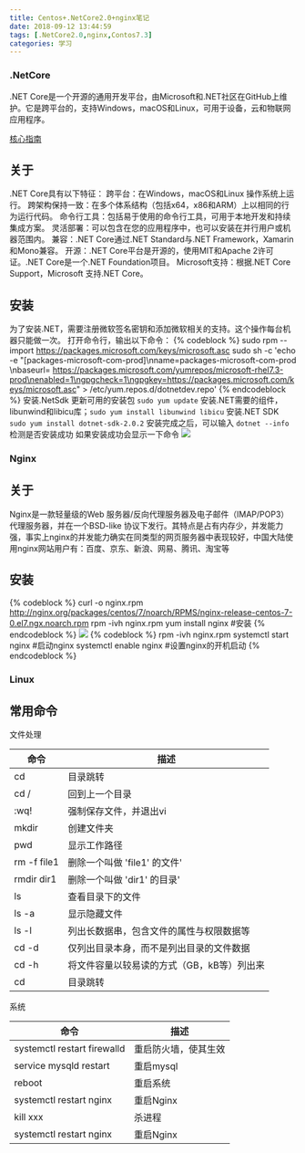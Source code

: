 ```yaml
---
title: Centos+.NetCore2.0+nginx笔记
date: 2018-09-12 13:44:59
tags: [.NetCore2.0,nginx,Contos7.3]
categories: 学习
---
```

### .NetCore 
.NET Core是一个开源的通用开发平台，由Microsoft和.NET社区在GitHub上维护。它是跨平台的，支持Windows，macOS和Linux，可用于设备，云和物联网应用程序。
<!--more-->
[核心指南](https://docs.microsoft.com/en-us/dotnet/core/index/)
## 关于
.NET Core具有以下特征：
跨平台：在Windows，macOS和Linux 操作系统上运行。
跨架构保持一致：在多个体系结构（包括x64，x86和ARM）上以相同的行为运行代码。
命令行工具：包括易于使用的命令行工具，可用于本地开发和持续集成方案。
灵活部署：可以包含在您的应用程序中，也可以安装在并行用户或机器范围内。
兼容：.NET Core通过.NET Standard与.NET Framework，Xamarin和Mono兼容。
开源：.NET Core平台是开源的，使用MIT和Apache 2许可证。.NET Core是一个.NET Foundation项目。
Microsoft支持：根据.NET Core Support，Microsoft 支持.NET Core。
## 安装
为了安装.NET，需要注册微软签名密钥和添加微软相关的支持。这个操作每台机器只能做一次。 
打开命令行，输出以下命令：
{% codeblock %}
sudo rpm --import https://packages.microsoft.com/keys/microsoft.asc
sudo sh -c 'echo -e "[packages-microsoft-com-prod]\nname=packages-microsoft-com-prod \nbaseurl= https://packages.microsoft.com/yumrepos/microsoft-rhel7.3-prod\nenabled=1\ngpgcheck=1\ngpgkey=https://packages.microsoft.com/keys/microsoft.asc" > /etc/yum.repos.d/dotnetdev.repo'
{% endcodeblock %}
安装.NetSdk
更新可用的安装包 `sudo yum update`
安装.NET需要的组件，libunwind和libicu库；`sudo yum install libunwind libicu`
安装.NET SDK `sudo yum install dotnet-sdk-2.0.2`
安装完成之后，可以输入 `dotnet --info` 检测是否安装成功
如果安装成功会显示一下命令
![](https://tp.pixiechang.cn/img/NetCore.png "")
### Nginx
## 关于
Nginx是一款轻量级的Web 服务器/反向代理服务器及电子邮件（IMAP/POP3）代理服务器，并在一个BSD-like 协议下发行。其特点是占有内存少，并发能力强，事实上nginx的并发能力确实在同类型的网页服务器中表现较好，中国大陆使用nginx网站用户有：百度、京东、新浪、网易、腾讯、淘宝等

## 安装
{% codeblock %}
curl -o  nginx.rpm http://nginx.org/packages/centos/7/noarch/RPMS/nginx-release-centos-7-0.el7.ngx.noarch.rpm
rpm -ivh nginx.rpm
yum install nginx #安装
{% endcodeblock %}
![](https://tp.pixiechang.cn/img/nginxInstall.png "")
{% codeblock %}
rpm -ivh nginx.rpm
systemctl start nginx #启动nginx
systemctl enable nginx #设置nginx的开机启动
{% endcodeblock %}
### Linux
## 常用命令
文件处理

|  命令  |   描述   |
| ------ | ------- |
| cd |  目录跳转 |
| cd /       |  回到上一个目录 |
| :wq!        |  强制保存文件，并退出vi |
| mkdir |  创建文件夹 |
| pwd |  显示工作路径 |
| rm -f file1 |  删除一个叫做 'file1' 的文件' |
| rmdir dir1 |  删除一个叫做 'dir1' 的目录' |
| ls       |  查看目录下的文件 |
| ls -a |  显示隐藏文件 |
| ls -l |  列出长数据串，包含文件的属性与权限数据等 |
| cd -d |  仅列出目录本身，而不是列出目录的文件数据 |
| cd -h |  将文件容量以较易读的方式（GB，kB等）列出来  |
| cd |  目录跳转 |

系统

|  命令  |   描述   |
| ------ | ------- |
| systemctl restart firewalld |  重启防火墙，使其生效 |
| service mysqld restart |  重启mysql |
| reboot |  重启系统 |
| systemctl restart nginx |  重启Nginx |
| kill xxx |  杀进程 |
| systemctl restart nginx |  重启Nginx |